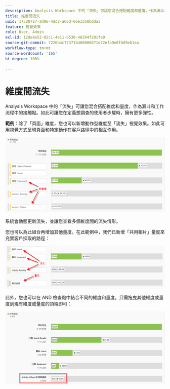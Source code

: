 ```yaml
---
description: Analysis Workspace 中的「流失」可讓您混合搭配維度和量度，作為漏斗和工作流程中的接觸點。如此可讓您在定義想調查的使用者步驟時，擁有更多彈性。
title: 維度間流失
uuid: 17520727-2d06-4dc2-a66d-66e3350bdda3
feature: 視覺效果
role: User, Admin
exl-id: 12de8e52-02c1-4e11-b530-48294f201fe0
source-git-commit: 7226b4c77371b486006671d72efa9e0f0d9eb1ea
workflow-type: tm+mt
source-wordcount: '165'
ht-degree: 100%

---
```


# 維度間流失

Analysis Workspace 中的「流失」可讓您混合搭配維度和量度，作為漏斗和工作流程中的接觸點。如此可讓您在定義想調查的使用者步驟時，擁有更多彈性。

**範例**：除了「頁面」維度，您也可以新增動作型維度至「流失」視覺效果。如此可用視覺方式呈現頁面和特定動作在客戶路徑中的相互作用。

![](assets/interdimensional-fallout1.png)

系統會動態更新流失，並讓您查看多個維度間的流失情形。

您也可以為此組合再增加其他量度。在此範例中，我們已新增「共用相片」量度來充實客戶採取的路徑：

![](assets/interdimensional-fallout2.png)

此外，您也可以在 AND 檢查點中結合不同的維度和量度。只需拖曳其他維度或量度到現有維度或量度的頂端即可：

![](assets/interdimensional-fallout3.png)
